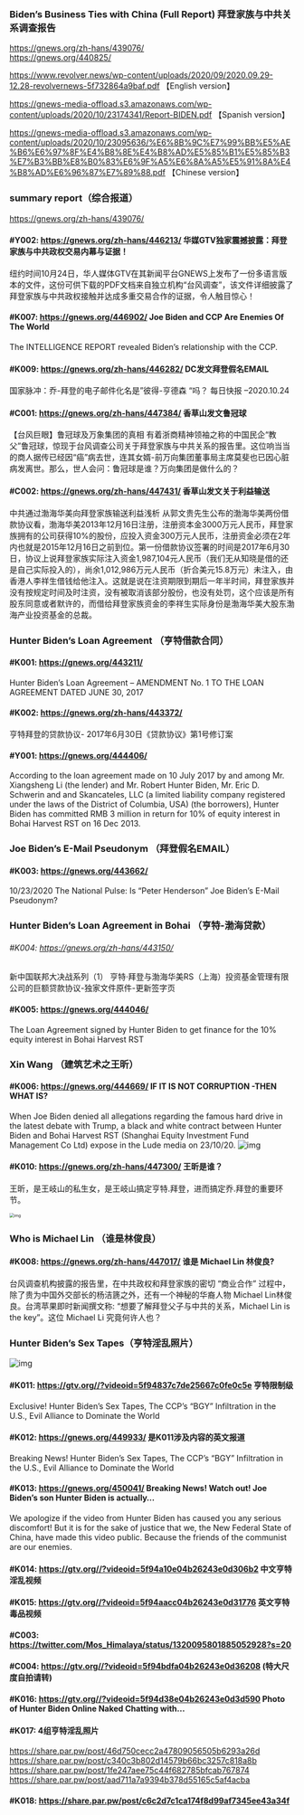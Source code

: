 ### Biden’s Business Ties with China (Full Report)  拜登家族与中共关系调查报告

https://gnews.org/zh-hans/439076/  
https://gnews.org/440825/

https://www.revolver.news/wp-content/uploads/2020/09/2020.09.29-12.28-revolvernews-5f732864a9baf.pdf  【English version】

https://gnews-media-offload.s3.amazonaws.com/wp-content/uploads/2020/10/23174341/Report-BIDEN.pdf 【Spanish version】

https://gnews-media-offload.s3.amazonaws.com/wp-content/uploads/2020/10/23095636/%E6%8B%9C%E7%99%BB%E5%AE%B6%E6%97%8F%E4%B8%8E%E4%B8%AD%E5%85%B1%E5%85%B3%E7%B3%BB%E8%B0%83%E6%9F%A5%E6%8A%A5%E5%91%8A%E4%B8%AD%E6%96%87%E7%89%88.pdf 【Chinese version】



### summary report（综合报道）

https://gnews.org/zh-hans/439076/

#### #Y002: https://gnews.org/zh-hans/446213/  华媒GTV独家震撼披露：拜登家族与中共政权交易内幕与证据！

纽约时间10月24日，华人媒体GTV在其新闻平台GNEWS上发布了一份多语言版本的文件，这份可供下载的PDF文档来自独立机构“台风调查”，该文件详细披露了拜登家族与中共政权接触并达成多重交易合作的证据，令人触目惊心！ 

#### #K007: https://gnews.org/446902/  Joe Biden and CCP Are Enemies Of The World

The INTELLIGENCE REPORT revealed Biden’s relationship with the CCP.

#### #K009: https://gnews.org/zh-hans/446282/  DC发文拜登假名EMAIL

国家脉冲：乔-拜登的电子邮件化名是”彼得-亨德森 “吗？ 每日快报 –2020.10.24

#### #C001: https://gnews.org/zh-hans/447384/  香草山发文鲁冠球

【台风巨眼】鲁冠球及万象集团的真相
有着浙商精神领袖之称的中国民企“教父”鲁冠球，惊现于台风调查公司关于拜登家族与中共关系的报告里。这位响当当的商人据传已经因“癌”病去世，连其女婿-前万向集团董事局主席莫斐也已因心脏病发离世。那么，世人会问：鲁冠球是谁？万向集团是做什么的？

#### #C002: https://gnews.org/zh-hans/447431/  香草山发文关于利益输送

中共通过渤海华美向拜登家族输送利益浅析
从郭文贵先生公布的渤海华美两份借款协议看，渤海华美2013年12月16日注册，注册资本金3000万元人民币，拜登家族拥有的公司获得10%的股份，应投入资金300万元人民币，注册资金必须在2年内也就是2015年12月16日之前到位。第一份借款协议签署的时间是2017年6月30日，协议上说拜登家族实际注入资金1,987,104元人民币（我们无从知晓是借的还是自己实际投入的），尚余1,012,986万元人民币（折合美元15.8万元）未注入，由香港人李祥生借钱给他注入。这就是说在注资期限到期后一年半时间，拜登家族并没有按规定时间及时注资，没有被取消该部分股份，也没有处罚，这个应该是所有股东同意或者默许的，而借给拜登家族资金的李祥生实际身份是渤海华美大股东渤海产业投资基金的总裁。

### Hunter Biden’s Loan Agreement （亨特借款合同）

#### #K001: https://gnews.org/443211/

Hunter Biden’s Loan Agreement – AMENDMENT No. 1 TO THE LOAN AGREEMENT DATED JUNE 30, 2017

#### #K002: https://gnews.org/zh-hans/443372/ 

亨特拜登的贷款协议- 2017年6月30日《贷款协议》第1号修订案

#### #Y001: https://gnews.org/444406/ 

According to the loan agreement made on 10 July 2017 by and among Mr. Xiangsheng Li (the lender) and Mr. Robert Hunter Biden, Mr. Eric D. Schwerin and and Skancateles, LLC (a limited liability company registered under the laws of the District of Columbia, USA) (the borrowers), Hunter Biden has committed RMB 3 million in return for 10% of equity interest in Bohai Harvest RST on 16 Dec 2013.

### Joe Biden’s E-Mail Pseudonym （拜登假名EMAIL）

#### #K003: https://gnews.org/443662/ 

10/23/2020 The National Pulse: Is “Peter Henderson” Joe Biden’s E-Mail Pseudonym?

### Hunter Biden’s Loan Agreement in Bohai （亨特-渤海贷款）

###### #K004: https://gnews.org/zh-hans/443150/ 

新中国联邦大决战系列（1） 亨特·拜登与渤海华美RS（上海）投资基金管理有限公司的巨额贷款协议-独家文件原件-更新签字页

#### #K005: https://gnews.org/444046/

The Loan Agreement signed by Hunter Biden to get finance for the 10% equity interest in Bohai Harvest RST 

### Xin Wang （建筑艺术之王昕）

#### #K006: https://gnews.org/444669/  IF IT IS NOT CORRUPTION -THEN WHAT IS?

When Joe Biden denied all allegations regarding the famous hard drive in the latest debate with Trump, a black and white contract between Hunter Biden and Bohai Harvest RST (Shanghai Equity Investment Fund Management Co Ltd) expose in the Lude media on 23/10/20.
![img](https://gnews-media-offload.s3.amazonaws.com/wp-content/uploads/2020/10/24011158/Capture-33.png)

#### #K010: https://gnews.org/zh-hans/447300/  王昕是谁？

王昕，是王岐山的私生女，是王岐山搞定亨特.拜登，进而搞定乔.拜登的重要环节。

<img src="https://gnews-media-offload.s3.amazonaws.com/wp-content/uploads/2020/10/24125428/Picture1-29.png" alt="img" style="zoom:50%;" />

### Who is Michael Lin （谁是林俊良）

#### #K008: https://gnews.org/zh-hans/447017/ 谁是 Michael Lin 林俊良?

台风调查机构披露的报告里，在中共政权和拜登家族的密切 “商业合作” 过程中，除了贵为中国外交部长的杨洁篪之外，还有一个神秘的华裔人物 Michael Lin林俊良。台湾苹果即时新闻撰文称: “想要了解拜登父子与中共的关系，Michael Lin is the key”。这位 Michael Li 究竟何许人也？

### Hunter Biden’s Sex Tapes（亨特淫乱照片）

![img](https://cdn.discordapp.com/attachments/740695285302296676/769823573472051210/image1.png)

#### #K011: https://gtv.org//?videoid=5f94837c7de25667c0fe0c5e 亨特限制级

Exclusive! Hunter Biden’s Sex Tapes, The CCP’s “BGY” Infiltration in the U.S., Evil Alliance to Dominate the World 

#### #K012: https://gnews.org/449933/  是K011涉及内容的英文报道

Breaking News! Hunter Biden’s Sex Tapes, The CCP’s “BGY” Infiltration in the U.S., Evil Alliance to Dominate the World

#### #K013: https://gnews.org/450041/   Breaking News! Watch out! Joe Biden’s son Hunter Biden is actually…

We apologize if the video from Hunter Biden has caused you any serious discomfort! But it is for the sake of justice that we, the New Federal State of China, have made this video public. Because the friends of the communist are our enemies.

#### #K014: https://gtv.org//?videoid=5f94a10e04b26243e0d306b2   中文亨特淫乱视频 

#### #K015: https://gtv.org//?videoid=5f94aacc04b26243e0d31776   英文亨特毒品视频 

#### #C003: https://twitter.com/Mos_Himalaya/status/1320095801885052928?s=20 

#### #C004: https://gtv.org//?videoid=5f94bdfa04b26243e0d36208 (特大尺度自拍请转)

#### #K016: https://gtv.org//?videoid=5f94d38e04b26243e0d3d590 Photo of Hunter Biden Online Naked Chatting with...

#### #K017:  4组亨特淫乱照片

https://share.par.pw/post/46d750cecc2a47809056505b6293a26d
https://share.par.pw/post/c340c3b802d14579b66bc3257c818a8b
https://share.par.pw/post/1fe247aee75c44f682785bfcab767874
https://share.par.pw/post/aad711a7a9394b378d55165c5af4acba

#### #K018: https://share.par.pw/post/c6c2d7c1ca174f8d99af7345ee43a34f 

